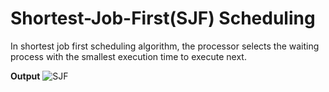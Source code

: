 # Shortest-Job-First(SJF) Scheduling

In shortest job first scheduling algorithm, the processor selects the waiting process with the smallest execution time to execute next.

**Output**
![SJF](https://user-images.githubusercontent.com/37344605/58371753-ed230400-7f35-11e9-9580-4255ed4b0d38.png)

